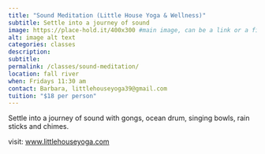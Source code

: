 ```yaml
---
title: "Sound Meditation (Little House Yoga & Wellness)"
subtitle: Settle into a journey of sound
image: https://place-hold.it/400x300 #main image, can be a link or a file in assets/img/portfolio
alt: image alt text
categories: classes
description:
subtitle:
permalink: /classes/sound-meditation/
location: fall river
when: Fridays 11:30 am
contact: Barbara, littlehouseyoga39@gmail.com
tuition: "$18 per person"
---
```


Settle into a journey of sound with gongs, ocean drum, singing bowls, rain sticks and chimes.

visit: www.littlehouseyoga.com